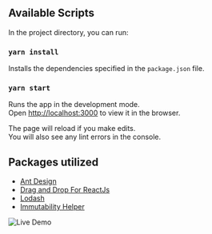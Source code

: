 ## Available Scripts

In the project directory, you can run:

### `yarn install`
Installs the dependencies specified in the `package.json` file.

### `yarn start`

Runs the app in the development mode.<br>
Open [http://localhost:3000](http://localhost:3000) to view it in the browser.

The page will reload if you make edits.<br>
You will also see any lint errors in the console.

## Packages utilized

- [Ant Design](#http://ant.design/)
- [Drag and Drop For ReactJs](#https://react-dnd.github.io/react-dnd/)
- [Lodash](#https://lodash.com/)
- [Immutability Helper](#https://github.com/kolodny/immutability-helper)

![Live Demo](http://i.imgur.com/BvXTehU.gif)